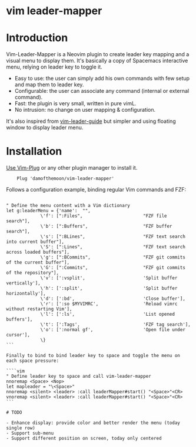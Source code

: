 # vim leader-mapper

# Introduction

Vim-Leader-Mapper is a Neovim plugin to create leader key mapping and a visual menu to display them.
It's basically a copy of Spacemacs interactive menu, relying on leader key to toggle it.

- Easy to use: the user can simply add his own commands with few setup and map them to leader key.
- Configurable: the user can associate any command (internal or external command).
- Fast: the plugin is very small, written in pure vimL.
- No intrusion: no change on user mapping & configuration.

It's also inspired from [vim-leader-guide](github.com/hecal3/vim-leader-guide) but simpler and using
floating window to display leader menu.


# Installation

[Use Vim-Plug](https://github.com/junegunn/vim-plug) or any other plugin manager to install it.

```vim
    Plug 'damofthemoon/vim-leader-mapper'
```

Follows a configuration example, binding regular Vim commands and FZF:

````vim

" Define the menu content with a Vim dictionary
let g:leaderMenu = {'name':  "",
             \'f': [":Files",                       "FZF file search"],
             \'b': [":Buffers",                     "FZF buffer search"],
             \'s': [":BLines",                      "FZF text search into current buffer"],
             \'S': [":Lines",                       "FZF text search across loaded buffers"],
             \'g': [":BCommits",                    "FZF git commits of the current buffer"],
             \'G': [":Commits",                     "FZF git commits of the repository"],
             \'v': [':vsplit',                      'Split buffer vertically'],
             \'h': [':split',                       'Split buffer horizontally'],
             \'d': [':bd',                          'Close buffer'],
             \'r': [':so $MYVIMRC',                 'Reload vimrc without restarting Vim'],
             \'l': [':ls',                          'List opened buffers'],
             \'t': [':Tags',                        'FZF tag search'],
             \'o': [':normal gf',                   'Open file under cursor'],
             \}
```

Finally to bind to bind leader key to space and toggle the menu on each space pressure:

````vim
" Define leader key to space and call vim-leader-mapper
nnoremap <Space> <Nop>
let mapleader = "\<Space>"
nnoremap <silent> <leader> :call leaderMapper#start() "<Space>"<CR>
vnoremap <silent> <leader> :call leaderMapper#start() "<Space>"<CR>
```

# TODO

- Enhance display: provide color and better render the menu (today single row)
- Support sub-menu
- Support different position on screen, today only centered
